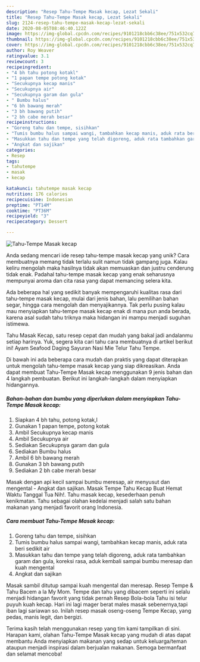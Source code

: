 ```yaml
---
description: "Resep Tahu-Tempe Masak kecap, Lezat Sekali"
title: "Resep Tahu-Tempe Masak kecap, Lezat Sekali"
slug: 2124-resep-tahu-tempe-masak-kecap-lezat-sekali
date: 2020-08-05T08:46:40.122Z
image: https://img-global.cpcdn.com/recipes/9101218cbb6c38ee/751x532cq70/tahu-tempe-masak-kecap-foto-resep-utama.jpg
thumbnail: https://img-global.cpcdn.com/recipes/9101218cbb6c38ee/751x532cq70/tahu-tempe-masak-kecap-foto-resep-utama.jpg
cover: https://img-global.cpcdn.com/recipes/9101218cbb6c38ee/751x532cq70/tahu-tempe-masak-kecap-foto-resep-utama.jpg
author: Roy Weaver
ratingvalue: 3.1
reviewcount: 3
recipeingredient:
- "4 bh tahu potong kotakl"
- "1 papan tempe potong kotak"
- "Secukupnya kecap manis"
- "Secukupnya air"
- "Secukupnya garam dan gula"
- " Bumbu halus"
- "6 bh bawang merah"
- "3 bh bawang putih"
- "2 bh cabe merah besar"
recipeinstructions:
- "Goreng tahu dan tempe, sisihkan"
- "Tumis bumbu halus sampai wangi, tambahkan kecap manis, aduk rata beri sedikit air"
- "Masukkan tahu dan tempe yang telah digoreng, aduk rata tambahkan garam dan gula, koreksi rasa, aduk kembali sampai bumbu meresap dan kuah mengental"
- "Angkat dan sajikan"
categories:
- Resep
tags:
- tahutempe
- masak
- kecap

katakunci: tahutempe masak kecap 
nutrition: 176 calories
recipecuisine: Indonesian
preptime: "PT14M"
cooktime: "PT36M"
recipeyield: "3"
recipecategory: Dessert

---
```



![Tahu-Tempe Masak kecap](https://img-global.cpcdn.com/recipes/9101218cbb6c38ee/751x532cq70/tahu-tempe-masak-kecap-foto-resep-utama.jpg)

Anda sedang mencari ide resep tahu-tempe masak kecap yang unik? Cara membuatnya memang tidak terlalu sulit namun tidak gampang juga. Kalau keliru mengolah maka hasilnya tidak akan memuaskan dan justru cenderung tidak enak. Padahal tahu-tempe masak kecap yang enak seharusnya mempunyai aroma dan cita rasa yang dapat memancing selera kita.

Ada beberapa hal yang sedikit banyak mempengaruhi kualitas rasa dari tahu-tempe masak kecap, mulai dari jenis bahan, lalu pemilihan bahan segar, hingga cara mengolah dan menyajikannya. Tak perlu pusing kalau mau menyiapkan tahu-tempe masak kecap enak di mana pun anda berada, karena asal sudah tahu triknya maka hidangan ini mampu menjadi suguhan istimewa.

Tahu Masak Kecap, satu resep cepat dan mudah yang bakal jadi andalanmu setiap harinya. Yuk, segera kita cari tahu cara membuatnya di artikel berikut ini! Ayam Seafood Daging Sayuran Nasi Mie Telur Tahu Tempe.


Di bawah ini ada beberapa cara mudah dan praktis yang dapat diterapkan untuk mengolah tahu-tempe masak kecap yang siap dikreasikan. Anda dapat membuat Tahu-Tempe Masak kecap menggunakan 9 jenis bahan dan 4 langkah pembuatan. Berikut ini langkah-langkah dalam menyiapkan hidangannya.

<!--inarticleads1-->

##### Bahan-bahan dan bumbu yang diperlukan dalam menyiapkan Tahu-Tempe Masak kecap:

1. Siapkan 4 bh tahu, potong kotak,l
1. Gunakan 1 papan tempe, potong kotak
1. Ambil Secukupnya kecap manis
1. Ambil Secukupnya air
1. Sediakan Secukupnya garam dan gula
1. Sediakan  Bumbu halus
1. Ambil 6 bh bawang merah
1. Gunakan 3 bh bawang putih
1. Sediakan 2 bh cabe merah besar


Masak dengan api kecil sampai bumbu meresap, air menyusut dan mengental - Angkat dan sajikan. Masak Tempe Tahu Kecap Buat Hemat Waktu Tanggal Tua Nih!. Tahu masak kecap, kesederhaan penuh kenikmatan. Tahu sebagai olahan kedelai menjadi salah satu bahan makanan yang menjadi favorit orang Indonesia. 

<!--inarticleads2-->

##### Cara membuat Tahu-Tempe Masak kecap:

1. Goreng tahu dan tempe, sisihkan
1. Tumis bumbu halus sampai wangi, tambahkan kecap manis, aduk rata beri sedikit air
1. Masukkan tahu dan tempe yang telah digoreng, aduk rata tambahkan garam dan gula, koreksi rasa, aduk kembali sampai bumbu meresap dan kuah mengental
1. Angkat dan sajikan


Masak sambil ditutup sampai kuah mengental dan meresap. Resep Tempe &amp; Tahu Bacem a la My Mom. Tempe dan tahu yang dibacem seperti ini selalu menjadi hidangan favorit yang tidak pernah Resep Bola-bola Tahu isi telur puyuh kuah kecap. Hari ini lagi mager berat males masak sebenernya,tapi iban lagi sariawan so. Inilah resep masak oseng-oseng Tempe Kecap, yang pedas, manis legit, dan bergizi. 

Terima kasih telah menggunakan resep yang tim kami tampilkan di sini. Harapan kami, olahan Tahu-Tempe Masak kecap yang mudah di atas dapat membantu Anda menyiapkan makanan yang sedap untuk keluarga/teman ataupun menjadi inspirasi dalam berjualan makanan. Semoga bermanfaat dan selamat mencoba!
